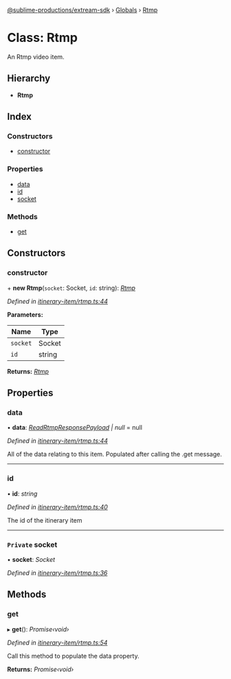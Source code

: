[@sublime-productions/extream-sdk](../README.md) › [Globals](../globals.md) › [Rtmp](rtmp.md)

# Class: Rtmp

An Rtmp video item.

## Hierarchy

* **Rtmp**

## Index

### Constructors

* [constructor](rtmp.md#constructor)

### Properties

* [data](rtmp.md#data)
* [id](rtmp.md#id)
* [socket](rtmp.md#private-socket)

### Methods

* [get](rtmp.md#get)

## Constructors

###  constructor

\+ **new Rtmp**(`socket`: Socket, `id`: string): *[Rtmp](rtmp.md)*

*Defined in [itinerary-item/rtmp.ts:44](https://github.com/Extream-SaaS/ex-sdk/blob/c40df84/src/itinerary-item/rtmp.ts#L44)*

**Parameters:**

Name | Type |
------ | ------ |
`socket` | Socket |
`id` | string |

**Returns:** *[Rtmp](rtmp.md)*

## Properties

###  data

• **data**: *[ReadRtmpResponsePayload](../interfaces/readrtmpresponsepayload.md) | null* = null

*Defined in [itinerary-item/rtmp.ts:44](https://github.com/Extream-SaaS/ex-sdk/blob/c40df84/src/itinerary-item/rtmp.ts#L44)*

All of the data relating to this item. Populated after calling the .get message.

___

###  id

• **id**: *string*

*Defined in [itinerary-item/rtmp.ts:40](https://github.com/Extream-SaaS/ex-sdk/blob/c40df84/src/itinerary-item/rtmp.ts#L40)*

The id of the itinerary item

___

### `Private` socket

• **socket**: *Socket*

*Defined in [itinerary-item/rtmp.ts:36](https://github.com/Extream-SaaS/ex-sdk/blob/c40df84/src/itinerary-item/rtmp.ts#L36)*

## Methods

###  get

▸ **get**(): *Promise‹void›*

*Defined in [itinerary-item/rtmp.ts:54](https://github.com/Extream-SaaS/ex-sdk/blob/c40df84/src/itinerary-item/rtmp.ts#L54)*

Call this method to populate the data property.

**Returns:** *Promise‹void›*
